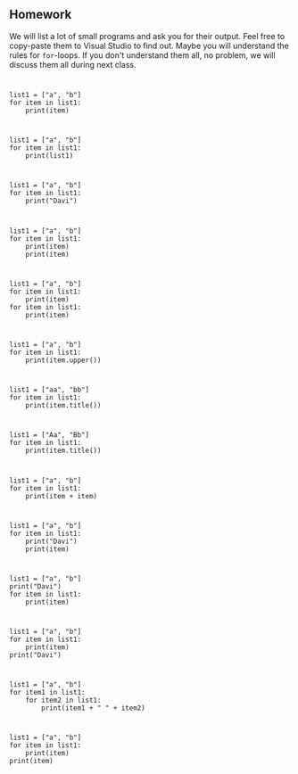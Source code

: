 Homework
-

We will list a lot of small programs and ask you for their output. Feel free to copy-paste them to Visual Studio to find out. Maybe you will understand the rules for `for`-loops. If you don't understand them all, no problem, we will discuss them all during next class.

#
```
list1 = ["a", "b"]
for item in list1:
    print(item)
```

#
```
list1 = ["a", "b"]
for item in list1:
    print(list1)
```

#
```
list1 = ["a", "b"]
for item in list1:
    print("Davi")
```

#
```
list1 = ["a", "b"]
for item in list1:
    print(item)
    print(item)
```

#
```
list1 = ["a", "b"]
for item in list1:
    print(item)
for item in list1:
    print(item)
```

#
```
list1 = ["a", "b"]
for item in list1:
    print(item.upper())
```

#
```
list1 = ["aa", "bb"]
for item in list1:
    print(item.title())
```

#
```
list1 = ["Aa", "Bb"]
for item in list1:
    print(item.title())
```

#
```
list1 = ["a", "b"]
for item in list1:
    print(item + item)
```

#
```
list1 = ["a", "b"]
for item in list1:
    print("Davi")
    print(item)
```

#
```
list1 = ["a", "b"]
print("Davi")
for item in list1:
    print(item)
```

#
```
list1 = ["a", "b"]
for item in list1:
    print(item)
print("Davi")
```

#
```
list1 = ["a", "b"]
for item1 in list1:
    for item2 in list1:
        print(item1 + " " + item2)
```

#
```
list1 = ["a", "b"]
for item in list1:
    print(item)
print(item)
```

